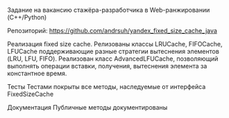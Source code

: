 Задание на вакансию стажёра-разработчика в Web-ранжировании (C++/Python)

Репозиторий: https://github.com/andrsuh/yandex_fixed_size_cache_java

Реализация fixed size cache.
Релизованы классы LRUCache, FIFOCache, LFUCache 
поддерживающие разные стратегии вытеснения элементов (LRU, LFU,
FIFO). Реализован класс AdvancedLFUCache, позволяющий выполнять операции вставки,
получения, вытеснения элемента за константное время.

Тесты
Тестами покрыты все методы, наследуемые от интерфейса FixedSizeCache

Документация
Публичные методы документированы
